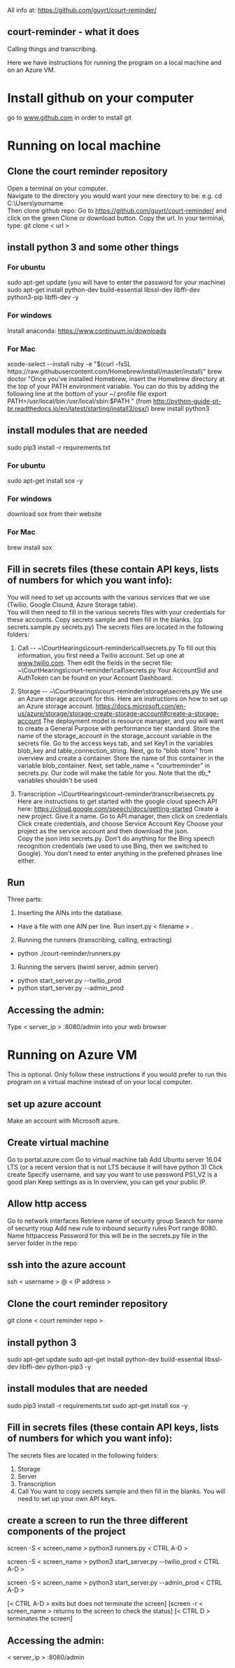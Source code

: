 All info at: https://github.com/guyrt/court-reminder/

## court-reminder - what it does
Calling things and transcribing.  

Here we have instructions for running the program on a local machine and on an Azure VM.

# Install github on your computer
go to www.github.com in order to install git

# Running on local machine 
## Clone the court reminder repository
Open a terminal on your computer.  
Navigate to the directory you would want your new directory to be:
e.g. cd C:\Users\yourname\
Then clone github repo:
Go to https://github.com/guyrt/court-reminder/ and click on the green Clone or download button.  Copy the url. 
In your terminal, type:
git clone &lt; url &gt;

## install python 3 and some other things
### For ubuntu
sudo apt-get update (you will have to enter the password for your machine)
sudo apt-get install python-dev build-essential libssl-dev libffi-dev python3-pip libffi-dev -y
### For windows
Install anaconda: https://www.continuum.io/downloads
### For Mac
xcode-select --install
ruby -e "$(curl -fsSL https://raw.githubusercontent.com/Homebrew/install/master/install)"
brew doctor
"Once you’ve installed Homebrew, insert the Homebrew directory at the top of your PATH environment variable. You can do this by adding the following line at the bottom of your ~/.profile file
export PATH=/usr/local/bin:/usr/local/sbin:$PATH
" (from http://python-guide-pt-br.readthedocs.io/en/latest/starting/install3/osx/)
brew install python3

## install modules that are needed
sudo pip3 install -r requirements.txt
### For ubuntu
sudo apt-get install sox -y
### For windows
download sox from their website
### For Mac
brew install sox

## Fill in secrets files (these contain API keys, lists of numbers for which you want info):
You will need to set up accounts with the various services that we use (Twilio, Google Clound, Azure Storage table).  
You will then need to fill in the various secrets files with your credentials for these accounts.  Copy secrets sample and then fill in the blanks.  (cp secrets.sample.py secrets.py)
The secrets files are located in the following folders:

  1. Call -- ~\CourtHearings\court-reminder\call\secrets.py
  To fill out this information, you first need a Twilio account. Set up one at www.twilio.com.  Then edit the fields in the secret file: ~\CourtHearings\court-reminder\call\secrets.py
  Your AccountSid and AuthToken can be found on your Account Dashboard. 
 
  2. Storage -- ~\CourtHearings\court-reminder\storage\secrets.py
  We use an Azure storage account for this.  Here are instructions on how to set up an Azure storage account. 
  https://docs.microsoft.com/en-us/azure/storage/storage-create-storage-account#create-a-storage-account
  The deployment model is resource manager, and you will want to create a General Purpose with performance tier standard.  Store the name of the storage_account in the storage_account variable in the secrets file.  Go to the access keys tab, and set Key1 in the variables blob_key and table_connection_string.
Next, go to "blob store" from overview and create a container. Store the name of this container in the variable blob_container. 
Next, set table_name = "courtreminder" in secrets.py. Our code will make the table for you. 
Note that the db_* variables shouldn't be used
  
  3. Transcription  ~\CourtHearings\court-reminder\transcribe\secrets.py
  Here are instructions to get started with the google cloud speech API here:
  https://cloud.google.com/speech/docs/getting-started
  Create a new project.  Give it a name. 
  Go to API manager, then click on credentials
  Click create credentials, and choose Service Account Key
  Choose your project as the service account and then download the json.  
  Copy the json into secrets.py. Don't do anything for the Bing speech recognition credentials (we used to use Bing, then we switched to Google).  You don't need to enter anything in the preferred phrases line either.
  
## Run
Three parts:
1. Inserting the AINs into the database.
- Have a file with one AIN per line.  Run insert.py &lt; filename &gt; .
2. Running the runners (transcribing, calling, extracting)
  - python ./court-reminder/runners.py
3. Running the servers (twiml server, admin server)
  - python start_server.py --twilio_prod
  - python start_server.py --admin_prod

## Accessing the admin:
Type &lt; server_ip &gt; :8080/admin into your web browser

# Running on Azure VM 

This is optional.  Only follow these instructions if you would prefer to run this program on a virtual machine instead of on your local computer.

## set up azure account
Make an account with Microsoft azure.

## Create virtual machine
Go to portal.azure.com
Go to virtual machine tab
Add Ubuntu server 16.04 LTS (or a recent version that is not LTS because it will have python 3)
Click create
Specify username, and say you want to use password
PS1_V2 is a good plan
Keep settings as is
In overview, you can get your public IP.

## Allow http access
Go to network interfaces
Retrieve name of security group
Search for name of security roup
Add new rule to inbound security rules 
Port range 8080. Name httpaccess
Password for this will be in the secrets.py file in the server folder in the repo

## ssh into the azure account
ssh &lt; username &gt; @ &lt; IP address &gt;

## Clone the court reminder repository
git clone &lt; court reminder repo &gt;

## install python 3   
sudo apt-get update
sudo apt-get install python-dev build-essential libssl-dev libffi-dev python-pip3 -y

## install modules that are needed
sudo pip3 install -r requirements.txt
sudo apt-get install sox -y

## Fill in secrets files (these contain API keys, lists of numbers for which you want info):
The secrets files are located in the following folders:
  1. Storage
  2. Server
  3. Transcription
  4. Call
 You want to copy secrets sample and then fill in the blanks.  You will need to set up your own API keys.

## create a screen to run the three different components of the project
screen -S &lt; screen_name &gt;
python3 runners.py
&lt; CTRL A-D &gt;

screen -S &lt; screen_name &gt;
python3 start_server.py --twilio_prod
&lt; CTRL A-D &gt;

screen -S &lt; screen_name &gt;
python3 start_server.py --admin_prod
&lt; CTRL A-D &gt;

[&lt; CTRL A-D &gt; exits but does not terminate the screen]
[screen -r &lt; screen_name &gt; returns to the screen to check the status]
[&lt; CTRL D &gt; terminates the screen]

## Accessing the admin:
&lt; server_ip &gt; :8080/admin

